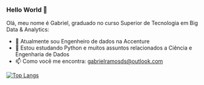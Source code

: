 ### Hello World 👋

Olá, meu nome é Gabriel, graduado no curso Superior de Tecnologia em Big Data & Analytics:

- 🔭 Atualmente sou Engenheiro de dados na Accenture
- 🌱 Estou estudando Python e muitos assuntos relacionados a Ciência e Engenharia de Dados
- 📫 Como você me encontra: gabrielramosds@outlook.com 

[![Top Langs](https://github-readme-stats.vercel.app/api/top-langs/?username=Gabriel-Rds&langs_count=10)](https://github.com/anuraghazra/github-readme-stats)
